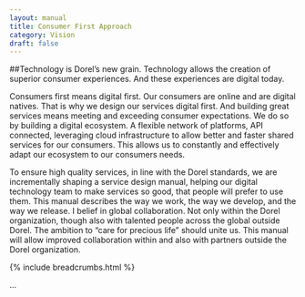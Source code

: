 ```yaml
---
layout: manual
title: Consumer First Approach
category: Vision
draft: false
---
```

##Technology is Dorel’s new grain. Technology allows the creation of superior consumer experiences. And these experiences are digital today. 

Consumers first means digital first. Our consumers are online and are digital natives. That is why we design our services digital first. And building great services means meeting and exceeding consumer expectations. We do so by building a digital ecosystem. A flexible network of platforms, API connected, leveraging cloud infrastructure to allow better and faster shared services for our consumers.  This allows us to constantly and effectively adapt our ecosystem to our consumers needs.

To ensure high quality services, in line with the Dorel standards, we are incrementally shaping a service design manual, helping our digital technology team to make services so good, that people will prefer to use them. This manual describes the way we work, the way we develop, and the way we release. I belief in global collaboration. Not only within the Dorel organization, though also with talented people across the global outside Dorel. The ambition to “care for precious life” should unite us. This manual will allow improved collaboration within and also with partners outside the Dorel organization. 

{% include breadcrumbs.html %}

...
